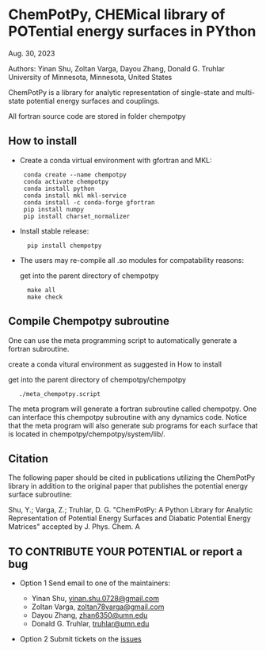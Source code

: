 
ChemPotPy, CHEMical library of POTential energy surfaces in PYthon 
==================================================================

Aug. 30, 2023

Authors: Yinan Shu, Zoltan Varga, Dayou Zhang, Donald G. Truhlar
University of Minnesota, Minnesota, United States

ChemPotPy is a library for analytic representation of single-state 
and multi-state potential energy surfaces and couplings. 

All fortran source code are stored in folder chempotpy 


How to install
--------------
* Create a conda virtual environment with gfortran and MKL:
    
       conda create --name chempotpy 
       conda activate chempotpy
       conda install python
       conda install mkl mkl-service
       conda install -c conda-forge gfortran
       pip install numpy
       pip install charset_normalizer

* Install stable release:
  
        pip install chempotpy



* The users may re-compile all .so modules for compatability reasons:

  get into the parent directory of chempotpy 
   
        make all 
        make check


Compile Chempotpy subroutine
----------------------------
One can use the meta programming script to automatically generate a 
fortran subroutine. 

  create a conda vitural environment as suggested in How to install

  get into the parent directory of chempotpy/chempotpy

       ./meta_chempotpy.script

The meta program will generate a fortran subroutine called chempotpy. 
One can interface this chempotpy subroutine with any dynamics code. 
Notice that the meta program will also generate sub programs for each 
surface that is located in chempotpy/chempotpy/system/lib/.


Citation
--------

The following paper should be cited in publications utilizing the
ChemPotPy library in addition to the original paper that publishes 
the potential energy surface subroutine:

Shu, Y.; Varga, Z.; Truhlar, D. G.
"ChemPotPy: A Python Library for Analytic Representation of Potential 
Energy Surfaces and Diabatic Potential Energy Matrices"
accepted by J. Phys. Chem. A


TO CONTRIBUTE YOUR POTENTIAL or report a bug
--------------------------------------------
* Option 1
Send email to one of the maintainers:
  - Yinan Shu, yinan.shu.0728@gmail.com
  - Zoltan Varga, zoltan78varga@gmail.com
  - Dayou Zhang, zhan6350@umn.edu
  - Donald G. Truhlar, truhlar@umn.edu
 
* Option 2
Submit tickets on the [issues](https://github.com/shuyinan/chempotpy/issues)
